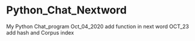# Python_Chat_Nextword
My Python Chat_program
Oct_04_2020  add function in next word
OCT_23 add hash and Corpus index
